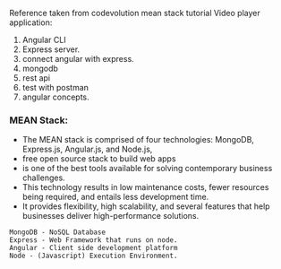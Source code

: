 

Reference taken from codevolution mean stack tutorial
Video player application:
1. Angular CLI
2. Express server.
3. connect angular with express.
4. mongodb
5. rest api
6. test with postman
7. angular concepts.


### MEAN Stack:
- The MEAN stack is comprised of four technologies: MongoDB, Express.js, Angular.js, and Node.js,
- free open source stack to build web apps
- is one of the best tools available for solving contemporary business challenges.
- This technology results in low maintenance costs, fewer resources being required, and entails less development time.
- It provides flexibility, high scalability, and several features that help businesses deliver high-performance solutions.
```
MongoDB - NoSQL Database
Express - Web Framework that runs on node.
Angular - Client side development platform
Node - (Javascript) Execution Environment.
```


